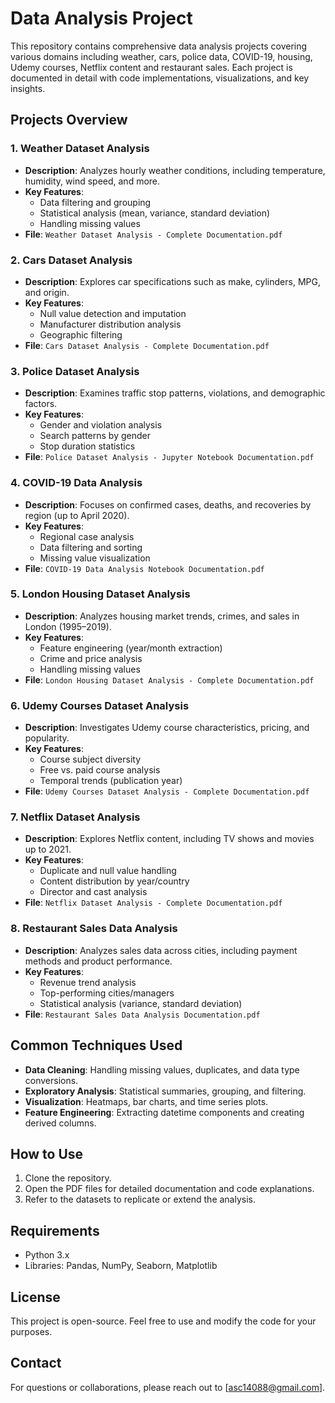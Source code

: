 # Data Analysis Project

This repository contains comprehensive data analysis projects covering various domains including weather, cars, police data, COVID-19, housing, Udemy courses, Netflix content and restaurant sales. Each project is documented in detail with code implementations, visualizations, and key insights.

## Projects Overview

### 1. Weather Dataset Analysis
- **Description**: Analyzes hourly weather conditions, including temperature, humidity, wind speed, and more.
- **Key Features**:
  - Data filtering and grouping
  - Statistical analysis (mean, variance, standard deviation)
  - Handling missing values
- **File**: `Weather Dataset Analysis - Complete Documentation.pdf`

### 2. Cars Dataset Analysis
- **Description**: Explores car specifications such as make, cylinders, MPG, and origin.
- **Key Features**:
  - Null value detection and imputation
  - Manufacturer distribution analysis
  - Geographic filtering
- **File**: `Cars Dataset Analysis - Complete Documentation.pdf`

### 3. Police Dataset Analysis
- **Description**: Examines traffic stop patterns, violations, and demographic factors.
- **Key Features**:
  - Gender and violation analysis
  - Search patterns by gender
  - Stop duration statistics
- **File**: `Police Dataset Analysis - Jupyter Notebook Documentation.pdf`

### 4. COVID-19 Data Analysis
- **Description**: Focuses on confirmed cases, deaths, and recoveries by region (up to April 2020).
- **Key Features**:
  - Regional case analysis
  - Data filtering and sorting
  - Missing value visualization
- **File**: `COVID-19 Data Analysis Notebook Documentation.pdf`

### 5. London Housing Dataset Analysis
- **Description**: Analyzes housing market trends, crimes, and sales in London (1995–2019).
- **Key Features**:
  - Feature engineering (year/month extraction)
  - Crime and price analysis
  - Handling missing values
- **File**: `London Housing Dataset Analysis - Complete Documentation.pdf`

### 6. Udemy Courses Dataset Analysis
- **Description**: Investigates Udemy course characteristics, pricing, and popularity.
- **Key Features**:
  - Course subject diversity
  - Free vs. paid course analysis
  - Temporal trends (publication year)
- **File**: `Udemy Courses Dataset Analysis - Complete Documentation.pdf`

### 7. Netflix Dataset Analysis
- **Description**: Explores Netflix content, including TV shows and movies up to 2021.
- **Key Features**:
  - Duplicate and null value handling
  - Content distribution by year/country
  - Director and cast analysis
- **File**: `Netflix Dataset Analysis - Complete Documentation.pdf`

### 8. Restaurant Sales Data Analysis
- **Description**: Analyzes sales data across cities, including payment methods and product performance.
- **Key Features**:
  - Revenue trend analysis
  - Top-performing cities/managers
  - Statistical analysis (variance, standard deviation)
- **File**: `Restaurant Sales Data Analysis Documentation.pdf`

## Common Techniques Used
- **Data Cleaning**: Handling missing values, duplicates, and data type conversions.
- **Exploratory Analysis**: Statistical summaries, grouping, and filtering.
- **Visualization**: Heatmaps, bar charts, and time series plots.
- **Feature Engineering**: Extracting datetime components and creating derived columns.

## How to Use
1. Clone the repository.
2. Open the PDF files for detailed documentation and code explanations.
3. Refer to the datasets to replicate or extend the analysis.

## Requirements
- Python 3.x
- Libraries: Pandas, NumPy, Seaborn, Matplotlib

## License
This project is open-source. Feel free to use and modify the code for your purposes.

## Contact
For questions or collaborations, please reach out to [asc14088@gmail.com].
